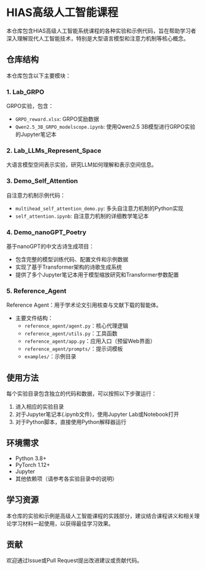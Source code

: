 # HIAS高级人工智能课程

本仓库包含HIAS高级人工智能系统课程的各种实验和示例代码，旨在帮助学习者深入理解现代人工智能技术，特别是大型语言模型和注意力机制等核心概念。

## 仓库结构

本仓库包含以下主要模块：

### 1. Lab_GRPO
GRPO实验，包含：
- `GRPO_reward.xlsx`: GRPO奖励数据
- `Qwen2.5_3B_GRPO_modelscope.ipynb`: 使用Qwen2.5 3B模型进行GRPO实验的Jupyter笔记本

### 2. Lab_LLMs_Represent_Space
大语言模型空间表示实验，研究LLM如何理解和表示空间信息。

### 3. Demo_Self_Attention
自注意力机制示例代码：
- `multihead_self_attention_demo.py`: 多头自注意力机制的Python实现
- `self_attention.ipynb`: 自注意力机制的详细教学笔记本

### 4. Demo_nanoGPT_Poetry
基于nanoGPT的中文古诗生成项目：
- 包含完整的模型训练代码、配置文件和示例数据
- 实现了基于Transformer架构的诗歌生成系统
- 提供了多个Jupyter笔记本用于模型缩放研究和Transformer参数配置

### 5. Reference_Agent
Reference Agent：用于学术论文引用核查与文献下载的智能体。
- 主要文件结构：
  - `reference_agent/agent.py`：核心代理逻辑
  - `reference_agent/utils.py`：工具函数
  - `reference_agent/app.py`：应用入口（预留Web界面）
  - `reference_agent/prompts/`：提示词模板
  - `examples/`：示例目录

## 使用方法

每个实验目录包含独立的代码和数据，可以按照以下步骤运行：

1. 进入相应的实验目录
2. 对于Jupyter笔记本(.ipynb文件)，使用Jupyter Lab或Notebook打开
3. 对于Python脚本，直接使用Python解释器运行

## 环境需求

- Python 3.8+
- PyTorch 1.12+
- Jupyter
- 其他依赖项（请参考各实验目录中的说明）

## 学习资源

本仓库的实验和示例是高级人工智能课程的实践部分，建议结合课程讲义和相关理论学习材料一起使用，以获得最佳学习效果。

## 贡献

欢迎通过Issue或Pull Request提出改进建议或贡献代码。 
